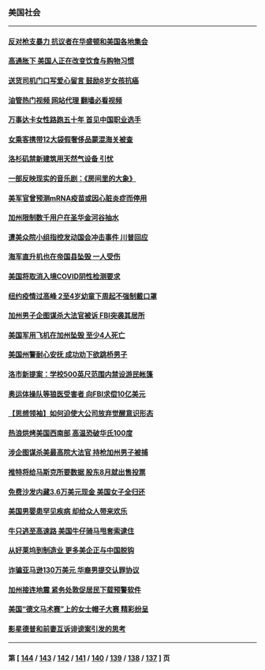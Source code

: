 ### 美国社会
---
#### [反对枪支暴力 抗议者在华盛顿和美国各地集会](../../pages/ncid1078160/n13757378.md?06121245) 
#### [高通胀下 美国人正在改变饮食与购物习惯](../../pages/ncid1078160/n13757285.md?06121245) 
#### [送货司机门口写爱心留言 鼓励8岁女孩抗癌](../../pages/ncid1078160/n13756959.md?06121245) 
#### [油管热门视频 网站代理 翻墙必看视频](http://209.222.30.114:81/youtube.html?06121245)
#### [万事达卡女性路跑五十年 首见中国职业选手](../../pages/ncid1078160/n13757019.md?06121245) 
#### [女乘客携带12大袋假奢侈品蒙混海关被查](../../pages/ncid1078160/n13757034.md?06121245) 
#### [洛杉矶禁新建筑用天然气设备 引忧](../../pages/ncid1078160/n13756969.md?06121245) 
#### [一部反映现实的音乐剧：《房间里的大象》](../../pages/ncid1078160/n13756933.md?06121245) 
#### [美军官曾预测mRNA疫苗或因心脏炎症而停用](../../pages/ncid1078160/n13756875.md?06121245) 
#### [加州限制数千用户在圣华金河谷抽水](../../pages/ncid1078160/n13756872.md?06121245) 
#### [遭美众院小组指控发动国会冲击事件 川普回应](../../pages/ncid1078160/n13756742.md?06121245) 
#### [海军直升机也在帝国县坠毁 一人受伤](../../pages/ncid1078160/n13756848.md?06121245) 
#### [美国将取消入境COVID阴性检测要求](../../pages/ncid1078160/n13756761.md?06121245) 
#### [纽约疫情过高峰 2至4岁幼童下周起不强制戴口罩](../../pages/ncid1078160/n13756289.md?06121245) 
#### [加州男子企图谋杀大法官被诉 FBI突袭其居所](../../pages/ncid1078160/n13756052.md?06121245) 
#### [美国军用飞机在加州坠毁 至少4人死亡](../../pages/ncid1078160/n13756109.md?06121245) 
#### [美国州警耐心安抚 成功劝下欲跳桥男子](../../pages/ncid1078160/n13755590.md?06121245) 
#### [洛市新提案：学校500英尺范围内禁设游民帐篷](../../pages/ncid1078160/n13755537.md?06121245) 
#### [奥运体操队等狼医受害者 向FBI求偿10亿美元](../../pages/ncid1078160/n13755437.md?06121245) 
#### [【思想领袖】如何迫使大公司放弃觉醒意识形态](../../pages/ncid1078160/n13723724.md?06121245) 
#### [热浪烘烤美国西南部 高温恐破华氏100度](../../pages/ncid1078160/n13755315.md?06121245) 
#### [涉企图谋杀美最高院大法官 持枪加州男子被捕](../../pages/ncid1078160/n13755263.md?06121245) 
#### [推特将给马斯克所要数据 股东8月就出售投票](../../pages/ncid1078160/n13755165.md?06121245) 
#### [免费沙发内藏3.6万美元现金 美国女子全归还](../../pages/ncid1078160/n13755121.md?06121245) 
#### [美国男婴患罕见疾病 却给众人带来欢乐](../../pages/ncid1078160/n13754812.md?06121245) 
#### [牛只逃至高速路 美国牛仔骑马甩套索逮住](../../pages/ncid1078160/n13754598.md?06121245) 
#### [从好莱坞到制造业 更多美企正与中国脱钩](../../pages/ncid1078160/n13754651.md?06121245) 
#### [诈骗亚马逊130万美元 华裔男提交认罪协议](../../pages/ncid1078160/n13754491.md?06121245) 
#### [加州接连地震 紧务处敦促居民下载预警软件](../../pages/ncid1078160/n13754386.md?06121245) 
#### [美国“德文马术赛”上的女士帽子大赛 精彩纷呈](../../pages/ncid1078160/n13754418.md?06121245) 
#### [影星德普和前妻互诉诽谤案引发的思考](../../pages/ncid1078160/n13753115.md?06121245) 

---
#### 第 [ [144](./144.md?06121245) / [143](./143.md?06121245) / [142](./142.md?06121245) / [141](./141.md?06121245) / [140](./140.md?06121245) / [139](./139.md?06121245) / [138](./138.md?06121245) / [137](./137.md?06121245) ] 页

